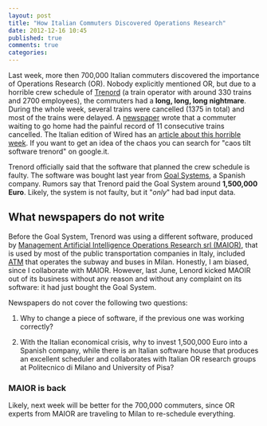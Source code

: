 ```yaml
---
layout: post
title: "How Italian Commuters Discovered Operations Research"
date: 2012-12-16 10:45
published: true
comments: true
categories: 
---
```


Last week, more then 700,000 Italian commuters discovered the importance of Operations Research (OR).
Nobody explicitly mentioned OR, 
but due to a horrible crew schedule of [Trenord](http://www.trenord.it) 
(a train operator with around 330 trains and 2700 employees),
the commuters had a **long, long, long nightmare**. 
During the whole week, several trains were cancelled (1375 in total) and most of the trains were delayed.
A [newspaper](http://milano.corriere.it/milano/notizie/cronaca/12_dicembre_11/treni-cronaca-caos-episodi-2113111724378.shtml) wrote that a commuter waiting to go home had the painful record of 11 consecutive trains cancelled.
The Italian edition of Wired has an [article about this horrible week](http://daily.wired.it/news/tech/2012/12/13/trenord-treni-software-caos-85247.html). 
If you want to get an idea of the chaos you can search for "caos tilt software trenord" on google.it.

Trenord officially said that the software that planned the crew schedule is faulty. 
The software was bought last year from [Goal Systems](http://www.goalsystems.com), a Spanish company.
Rumors say that Trenord paid the Goal System around **1,500,000 Euro**.
Likely, the system is not faulty, but it "_only_" had bad input data.

## What newspapers do not write

Before the Goal System, Trenord was using a different software, produced by
[Management Artificial Intelligence Operations Research srl (MAIOR)](http://www.maior.it),
that is used by most of the public transportation companies in Italy,
included [ATM](http://www.atm.it) that operates the subway and buses in Milan. 
Honestly, I am biased, since I collaborate with MAIOR. However, last June, Lenord kicked MAOIR out of its business
without any reason and without any complaint on its software: it had just bought the Goal System.

Newspapers do not cover the following two questions:

1. Why to change a piece of software, if the previous one was working correctly?

2. With the Italian economical crisis, why to invest 1,500,000 Euro into a Spanish company, while there
is an Italian software house that produces an excellent scheduler and collaborates with Italian OR research
groups at Politecnico di Milano and University of Pisa?

### MAIOR is back
Likely, next week will be better for the 700,000 commuters,
since OR experts from MAIOR are traveling to Milan to re-schedule everything.

